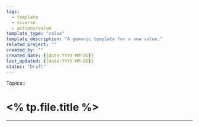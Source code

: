 ```yaml
---
tags:
  - template
  - siverse
  - actions/value
template_type: "value"
template_description: "A generic template for a new value."
related_project: ""
created_by: ""
created_date: {{date:YYYY-MM-DD}}
last_updated: {{date:YYYY-MM-DD}}
status: "Draft"
---
```

Topics:: 

# <% tp.file.title %>
---
